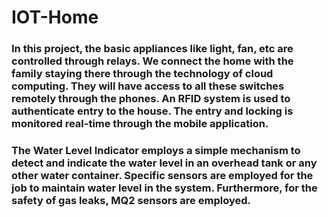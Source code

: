 # IOT-Home

### In this project, the basic appliances like light, fan, etc are controlled through relays. We connect the home with the family staying there through the technology of cloud computing. They will have access to all these switches remotely through the phones. An RFID system is used to authenticate entry to the house. The entry and locking is monitored real-time through the mobile application. 
### The Water Level Indicator employs a simple mechanism to detect and indicate the water level in an overhead tank or any other water container. Specific sensors are employed for the job to maintain water level in the system. Furthermore, for the safety of gas leaks, MQ2 sensors are employed. 

